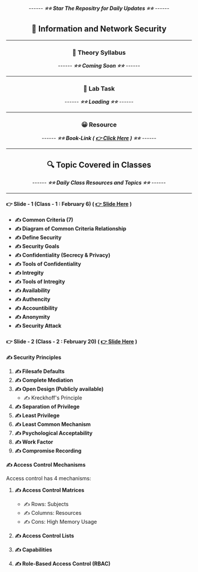 <div align = "center">

_------ **⭐⭐ Star The Repositry for Daily Updates ⭐⭐** ------_

## 🍂 Information and Network Security

</div>

<hr>

<div align = "center">

### 🍂 Theory Syllabus

_------ **⭐⭐ Coming Soon ⭐⭐** ------_

<hr>

</div>

<div align = "center">

### 🎅 Lab Task

_------ **⭐⭐ Loading ⭐⭐** ------_

<hr>

</div>

<div align = "center">

### 😀 Resource

_------ **⭐⭐ Book-Link ( [ 👉 Click Here]() ) ⭐⭐** ------_

<hr>

</div>

<div align = "center">

## 🔍 Topic Covered in Classes

_------ **⭐⭐ Daily Class Resources and Topics ⭐⭐** ------_

<hr>

</div>

#### 👉 Slide - 1 (Class - 1 : February 6) ( [ 👉 Slide Here](https://docs.google.com/presentation/d/1lxhAwtxZ-wCpVvNRx2Ow_MlDDN_ejxMy/edit#slide=id.p1) )

- **✍️ Common Criteria (7)**
- **✍️ Diagram of Common Criteria Relationship**
- **✍️ Define Security**
- **✍️ Security Goals**
- **✍️ Confidentiality (Secrecy & Privacy)**
- **✍️ Tools of Confidentiality**
- **✍️ Intregity**
- **✍️ Tools of Intregity**
- **✍️ Availability**
- **✍️ Authencity**
- **✍️ Accountibility**
- **✍️ Anonymity**
- **✍️ Security Attack**

#### 👉 Slide - 2 (Class - 2 : February 20) ( [ 👉 Slide Here](https://docs.google.com/presentation/d/1GUCSil6OUD_CDiHciruTjENl-AOnx_N2/edit#slide=id.p3) )

**✍️ Security Principles**

1. **✍️ Filesafe Defaults**
2. **✍️ Complete Mediation**
3. **✍️ Open Design (Publicly available)**
   - ✍️ Kreckhoff's Principle
4. **✍️ Separation of Privilege**
5. **✍️ Least Privilege**
6. **✍️ Least Common Mechanism**
7. **✍️ Psychological Acceptability**
8. **✍️ Work Factor**
9. **✍️ Compromise Recording**

**✍️ Access Control Mechanisms**

Access control has 4 mechanisms:

1. **✍️ Access Control Matrices**

   - ✍️ Rows: Subjects
   - ✍️ Columns: Resources
   - ✍️ Cons: High Memory Usage

2. **✍️ Access Control Lists**

3. **✍️ Capabilities**

4. **✍️ Role-Based Access Control (RBAC)**
